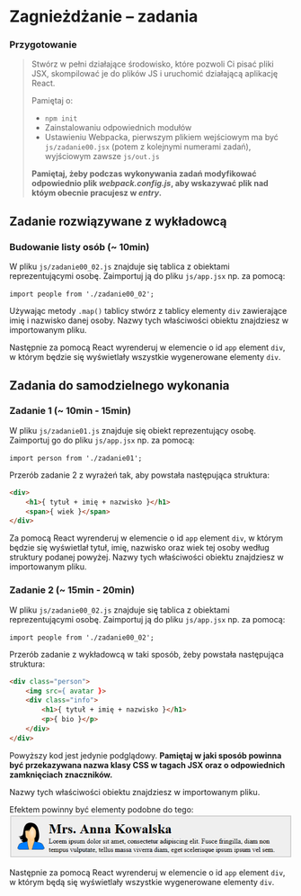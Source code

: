 # Zagnieżdżanie &ndash; zadania

### Przygotowanie

> Stwórz w pełni działające środowisko, które pozwoli Ci pisać pliki JSX, skompilować je do plików JS i uruchomić działającą aplikację React.
> 
> Pamiętaj o:
> - ```npm init```
> - Zainstalowaniu odpowiednich modułów
> - Ustawieniu Webpacka, pierwszym plikiem wejściowym ma być `js/zadanie00.jsx` (potem z kolejnymi numerami zadań), wyjściowym zawsze `js/out.js`
>
> **Pamiętaj, żeby podczas wykonywania zadań modyfikować odpowiednio plik _webpack.config.js_, aby wskazywać plik nad któym obecnie pracujesz w _entry_.**

## Zadanie rozwiązywane z wykładowcą

### Budowanie listy osób  (~ 10min)

W pliku `js/zadanie00_02.js` znajduje się tablica z obiektami reprezentującymi osobę. Zaimportuj ją do pliku `js/app.jsx` np. za pomocą:

```import people from './zadanie00_02';```

Używając metody ```.map()``` tablicy stwórz z tablicy elementy ```div``` zawierające imię i nazwisko danej osoby. Nazwy tych właściwości obiektu znajdziesz w importowanym pliku. 

Następnie za pomocą React wyrenderuj w elemencie o id ```app``` element ```div```, w którym będzie się wyświetlały wszystkie wygenerowane elementy ```div```.

## Zadania do samodzielnego wykonania

### Zadanie 1 (~ 10min - 15min)

W pliku `js/zadanie01.js` znajduje się obiekt reprezentujący osobę. Zaimportuj go do pliku `js/app.jsx` np. za pomocą:

```import person from './zadanie01';```

Przerób zadanie 2 z wyrażeń tak, aby powstała następująca struktura:

```HTML
<div>
    <h1>{ tytuł + imię + nazwisko }</h1>
    <span>{ wiek }</span>
</div>
```

Za pomocą React wyrenderuj w elemencie o id ```app``` element ```div```, w którym będzie się wyświetlał tytuł, imię, nazwisko oraz wiek tej osoby według struktury podanej powyżej. Nazwy tych właściwości obiektu znajdziesz w importowanym pliku. 

### Zadanie 2 (~ 15min - 20min)

W pliku `js/zadanie00_02.js` znajduje się tablica z obiektami reprezentującymi osobę. Zaimportuj ją do pliku `js/app.jsx` np. za pomocą:

```import people from './zadanie00_02';```

Przerób zadanie z wykładowcą w taki sposób, żeby powstała następująca struktura:
```HTML
<div class="person">
    <img src={ avatar }>
    <div class="info">
        <h1>{ tytuł + imię + nazwisko }</h1>
        <p>{ bio }</p>
    </div>
</div>
 ```
 
 Powyższy kod jest jedynie podglądowy. **Pamiętaj w jaki sposób powinna być przekazywana nazwa klasy CSS w tagach JSX oraz o odpowiednich zamknięciach znaczników.**
 
 Nazwy tych właściwości obiektu znajdziesz w importowanym pliku. 
 
 Efektem powinny być elementy podobne do tego:
 ![Zadanie 2 screen](img/zadanie02_screen.png "Zadanie 2 screen")

Następnie za pomocą React wyrenderuj w elemencie o id ```app``` element ```div```, w którym będą się wyświetlały wszystkie wygenerowane elementy ```div```.
